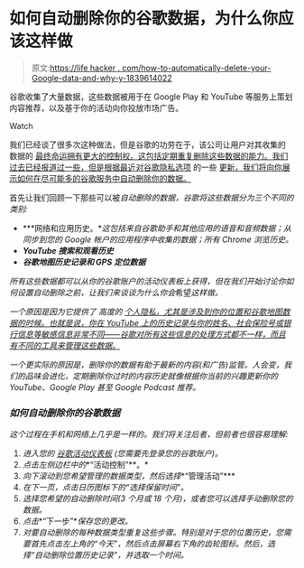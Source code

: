 # 如何自动删除你的谷歌数据，为什么你应该这样做

> 原文:[https://life hacker . com/how-to-automatically-delete-your-Google-data-and-why-y-1839614022](https://lifehacker.com/how-to-automatically-delete-your-google-data-and-why-y-1839614022)

谷歌收集了大量数据，这些数据被用于在 Google Play 和 YouTube 等服务上策划内容推荐，以及基于你的活动向你投放市场广告。

Watch

我们已经谈了很多次这种做法，但是谷歌的功劳在于，该公司让用户对其收集的 数据的 [最终命运拥有更大的控制权。这包括定期重复删除这些数据的能力。我们过去已经报道过一些，但是根据最近对谷歌隐私选项](https://lifehacker.com/how-to-tell-google-what-to-do-with-your-data-when-you-d-1839213076) 的一些 [更新，我们将向你展示如何在尽可能多的谷歌服务中自动删除你的数据。](https://lifehacker.com/how-to-find-and-use-googles-brand-new-privacy-tools-1838712525) 

首先让我们回顾一下那些可以被*自动删除的数据，谷歌将这些数据分为三个不同的类别:*

*   ***网络和应用历史。**这包括来自谷歌助手和其他应用的语音和音频数据；从同步到您的 Google 帐户的应用程序中收集的数据；所有 Chrome 浏览历史。*
*   ***YouTube 搜索和观看历史***
*   ***谷歌地图历史记录和 GPS 定位数据***

*所有这些数据都可以从你的谷歌账户的活动仪表板上获得，但在我们开始讨论你如何设置自动删除之前，让我们来谈谈为什么你会*希望*这样做。*

*一个原因是因为它提供了 高度的 [个人隐私，尤其是涉及到你的位置和谷歌地图数据的时候。也就是说，你在 YouTube 上的历史记录与你的姓名、社会保险号或银行信息等敏感信息非常不同——谷歌对所有这些信息的处理方式都不一样，而且有不同的工具来管理这些数据。](https://lifehacker.com/keep-your-personal-data-out-of-google-search-or-not-1795654253)*

*一个更实际的原因是，删除你的数据有助于最新的内容(和广告)监管。人会变，我们的品味会进化，定期删除你过时的内容历史就像根据你当前的兴趣更新你的 YouTube、Google Play 甚至 Google Podcast 推荐。*

### *如何自动删除你的谷歌数据*

*这个过程在手机和网络上几乎是一样的。我们将关注后者，但前者也很容易理解:*

1.  *进入您的 [谷歌活动仪表板](https://myactivity.google.com/myactivity) (您需要先登录您的谷歌账户)。*
2.  *点击左侧边栏中的**“活动控制”**。*
3.  *向下滚动到您希望管理的数据类型，然后选择**“管理活动”***
4.  *在下一页，点击日历图标下的“选择保留时间”。*
5.  *选择您希望的自动删除时间(3 个月或 18 个月)，或者您可以选择手动删除您的数据。*
6.  *点击**“下一步”**保存您的更改。*
7.  *对要自动删除的每种数据类型重复这些步骤。特别是对于您的位置历史，您需要首先点击左上角的“今天”，然后点击屏幕右下角的齿轮图标。然后，选择“自动删除位置历史记录”，并选取一个时间。*